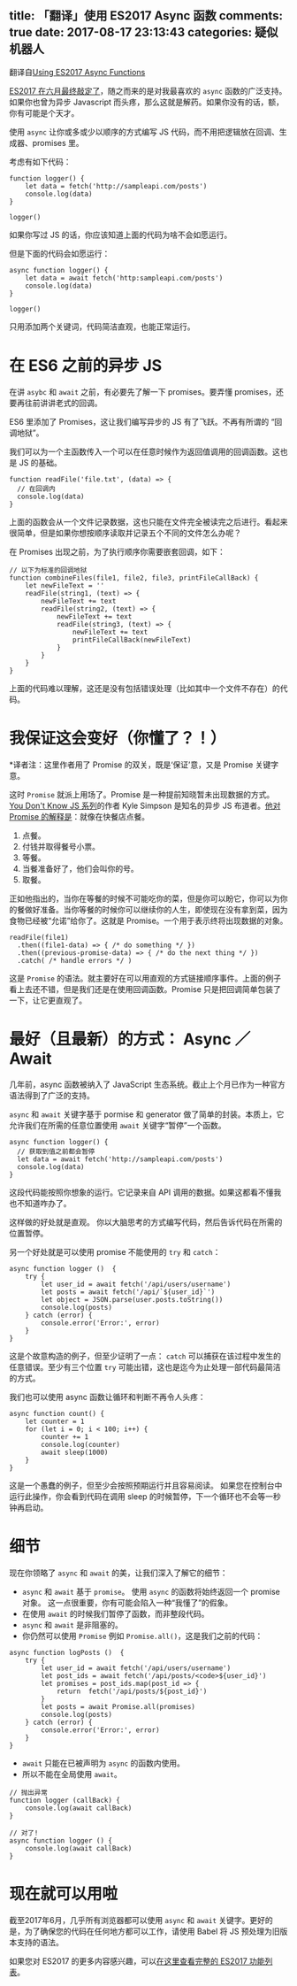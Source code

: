 title: 「翻译」使用 ES2017 Async 函数
comments: true
date: 2017-08-17 23:13:43
categories: 疑似机器人
---
翻译自[Using ES2017 Async Functions](https://css-tricks.com/using-es2017-async-functions/)

[ES2017 在六月最终敲定了](https://github.com/tc39/proposals/blob/master/finished-proposals.md)，随之而来的是对我最喜欢的 `async` 函数的广泛支持。如果你也曾为异步 Javascript 而头疼，那么这就是解药。如果你没有的话，额，你有可能是个天才。

使用 `async` 让你或多或少以顺序的方式编写 JS 代码，而不用把逻辑放在回调、生成器、promises 里。

考虑有如下代码：

``` JS
function logger() {
    let data = fetch('http://sampleapi.com/posts')
    console.log(data)
}

logger()
```

如果你写过 JS 的话，你应该知道上面的代码为啥不会如愿运行。

但是下面的代码会如愿运行：

``` JS
async function logger() {
    let data = await fetch('http:sampleapi.com/posts')
    console.log(data)
}

logger()
```

只用添加两个关键词，代码简洁直观，也能正常运行。

# 在 ES6 之前的异步 JS

在讲 `asybc` 和 `await` 之前，有必要先了解一下 promises。要弄懂 promises，还要再往前讲讲老式的回调。

ES6 里添加了 Promises，这让我们编写异步的 JS 有了飞跃。不再有所谓的 “回调地狱”。

我们可以为一个主函数传入一个可以在任意时候作为返回值调用的回调函数。这也是 JS 的基础。

``` JS
function readFile('file.txt', (data) => {
  // 在回调内
  console.log(data)
}
```

上面的函数会从一个文件记录数据，这也只能在文件完全被读完之后进行。看起来很简单，但是如果你想按顺序读取并记录五个不同的文件怎么办呢？

在 Promises 出现之前，为了执行顺序你需要嵌套回调，如下：

``` JS
// 以下为标准的回调地狱
function combineFiles(file1, file2, file3, printFileCallBack) {
    let newFileText = ''
    readFile(string1, (text) => {
        newFileText += text
        readFile(string2, (text) => {
            newFileText += text
            readFile(string3, (text) => {
                newFileText += text
                printFileCallBack(newFileText)
            }
        }
    } 
}
```

上面的代码难以理解，这还是没有包括错误处理（比如其中一个文件不存在）的代码。

# 我保证这会变好（你懂了？！）
*译者注：这里作者用了 Promise 的双关，既是‘保证’意，又是 Promise 关键字意。

这时 `Promise` 就派上用场了。Promise 是一种提前知晓暂未出现数据的方式。[You Don't Know JS 系列](https://github.com/getify/You-Dont-Know-JS)的作者 Kyle Simpson 是知名的异步 JS 布道者。[他对 Promise 的解释是](https://www.youtube.com/watch?v=Qg1SvpIau6U)：就像在快餐店点餐。

1. 点餐。
2. 付钱并取得餐号小票。
3. 等餐。
4. 当餐准备好了，他们会叫你的号。
5. 取餐。

正如他指出的，当你在等餐的时候不可能吃你的菜，但是你可以盼它，你可以为你的餐做好准备。当你等餐的时候你可以继续你的人生，即使现在没有拿到菜，因为食物已经被“允诺”给你了。这就是 Promise。一个用于表示终将出现数据的对象。

``` JS
readFile(file1)
  .then((file1-data) => { /* do something */ })
  .then((previous-promise-data) => { /* do the next thing */ })
  .catch( /* handle errors */ )
```

这是 `Promise` 的语法。就主要好在可以用直观的方式链接顺序事件。上面的例子看上去还不错，但是我们还是在使用回调函数。Promise 只是把回调简单包装了一下，让它更直观了。

# 最好（且最新）的方式： Async ／ Await
几年前，async 函数被纳入了 JavaScript 生态系统。截止上个月已作为一种官方语法得到了广泛的支持。

`async` 和 `await` 关键字基于 pormise 和 generator 做了简单的封装。本质上，它允许我们在所需的任意位置使用 `await` 关键字“暂停”一个函数。

``` JS
async function logger() {
  // 获取到值之前都会暂停
  let data = await fetch('http://sampleapi.com/posts')
  console.log(data)
}
```

这段代码能按照你想象的运行。它记录来自 API 调用的数据。如果这都看不懂我也不知道咋办了。

这样做的好处就是直观。 你以大脑思考的方式编写代码，然后告诉代码在所需的位置暂停。

另一个好处就是可以使用 promise 不能使用的 `try` 和 `catch`：

``` JS
async function logger ()  {
    try {
        let user_id = await fetch('/api/users/username')
        let posts = await fetch('/api/`${user_id}`')
        let object = JSON.parse(user.posts.toString())
        console.log(posts)
    } catch (error) {
        console.error('Error:', error) 
    }
}
```

这是个故意构造的例子，但至少证明了一点： `catch` 可以捕获在该过程中发生的任意错误。至少有三个位置 `try` 可能出错，这也是迄今为止处理一部代码最简洁的方式。

我们也可以使用 async 函数让循环和判断不再令人头疼：

```
async function count() {
    let counter = 1
    for (let i = 0; i < 100; i++) {
        counter += 1
        console.log(counter)
        await sleep(1000)
    }
}
```

这是一个愚蠢的例子，但至少会按照预期运行并且容易阅读。 如果您在控制台中运行此操作，你会看到代码在调用 sleep 的时候暂停，下一个循环也不会等一秒钟再启动。

# 细节
现在你领略了 `async` 和 `await` 的美，让我们深入了解它的细节：

- `async` 和 `await` 基于 `promise`。 使用 `async` 的函数将始终返回一个 promise 对象。 这一点很重要，你有可能会陷入一种“我懂了”的假象。
- 在使用 `await` 的时候我们暂停了函数，而非整段代码。
- `async` 和 `await` 是非阻塞的。
- 你仍然可以使用 `Promise` 例如 `Promise.all()`，这是我们之前的代码：
``` JS
async function logPosts ()  {
    try {
        let user_id = await fetch('/api/users/username')
        let post_ids = await fetch('/api/posts/<code>${user_id}')
        let promises = post_ids.map(post_id => {
            return  fetch('/api/posts/${post_id}')
        }
        let posts = await Promise.all(promises)
        console.log(posts)
    } catch (error) {
        console.error('Error:', error) 
    }
}
```
- `await` 只能在已被声明为 `async` 的函数内使用。
- 所以不能在全局使用 `await`。
``` JS
// 抛出异常
function logger (callBack) {
    console.log(await callBack)
}

// 对了!
async function logger () {
    console.log(await callBack)
}
```

# 现在就可以用啦
截至2017年6月，几乎所有浏览器都可以使用 `async` 和 `await` 关键字。更好的是，为了确保您的代码在任何地方都可以工作，请使用 Babel 将 JS 预处理为旧版本支持的语法。

如果您对 ES2017 的更多内容感兴趣，可以[在这里查看完整的 ES2017 功能列表](http://2ality.com/2016/02/ecmascript-2017.html)。
